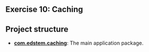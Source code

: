## Exercise 10: Caching

## Project structure

*   **[com.edstem.caching](src/main/java/com/edstem/caching)**: The main application package.

 

